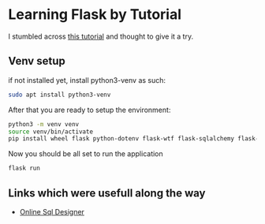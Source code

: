 # Learning Flask by Tutorial
I stumbled across [this tutorial](https://blog.miguelgrinberg.com/post/the-flask-mega-tutorial-part-i-hello-world) and thought to give it a try.

## Venv setup
if not installed yet, install python3-venv as such:
```bash
sudo apt install python3-venv
```

After that you are ready to setup the environment:
```bash
python3 -m venv venv
source venv/bin/activate
pip install wheel flask python-dotenv flask-wtf flask-sqlalchemy flask-migrate
```

Now you should be all set to run the application
```bash
flask run
```
## Links which were usefull along the way
 - [Online Sql Designer](http://ondras.zarovi.cz/sql/demo/)
